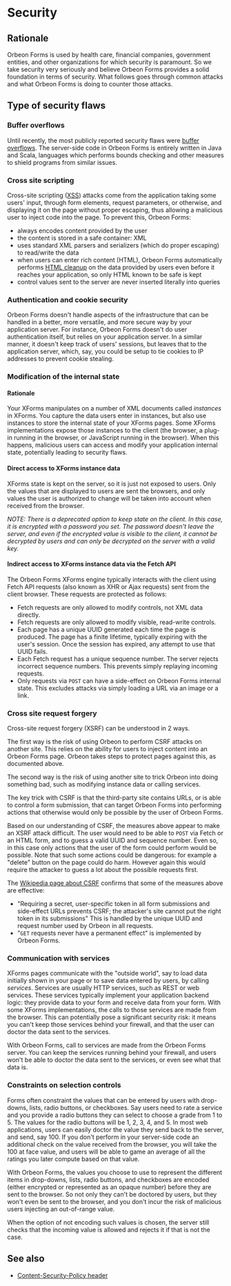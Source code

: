 # Security
  
## Rationale

Orbeon Forms is used by health care, financial companies, government entities, and other organizations for which security is paramount. So we take security very seriously and believe Orbeon Forms provides a solid foundation in terms of security. What follows goes through common attacks and what Orbeon Forms is doing to counter those attacks.  

## Type of security flaws

### Buffer overflows

Until recently, the most publicly reported security flaws were [buffer overflows][1]. The server-side code in Orbeon Forms is entirely written in Java and Scala, languages which performs bounds checking and other measures to shield programs from similar issues.

### Cross site scripting

Cross-site scripting ([XSS][2]) attacks come from the application taking some users' input, through form elements, request parameters, or otherwise, and displaying it on the page without proper escaping, thus allowing a malicious user to inject code into the page. To prevent this, Orbeon Forms:  

* always encodes content provided by the user
* the content is stored in a safe container: XML
* uses standard XML parsers and serializers (which do proper escaping)  to read/write the data   
* when users can enter rich content (HTML), Orbeon Forms automatically performs [HTML cleanup][3] on the data provided by users even before it reaches your application, so only HTML known to be safe is kept
* control values sent to the server are never inserted literally into queries  

### Authentication and cookie security

Orbeon Forms doesn't handle aspects of the infrastructure that can be handled in a better, more versatile, and more secure way by your application server. For instance, Orbeon Forms doesn't do user authentication itself, but relies on your application server. In a similar manner, it doesn't keep track of users' sessions, but leaves that to the application server, which, say, you could be setup to tie cookies to IP addresses to prevent cookie stealing.  

### Modification of the internal state

#### Rationale

Your XForms manipulates on a number of XML documents called _instances_ in XForms. You capture the data users enter in instances, but also use instances to store the internal state of your XForms pages. Some XForms implementations expose those instances to the client (the browser, a plug-in running in the browser, or JavaScript running in the browser). When this happens, malicious users can access and modify your application internal state, potentially leading to security flaws.  

#### Direct access to XForms instance data

XForms state is kept on the server, so it is just not exposed to users. Only the values that are displayed to users are sent the browsers, and only values the user is authorized to change will be taken into account when received from the browser.

_NOTE: There is a deprecated option to keep state on the client. In this case, it is encrypted with a password you set. The password doesn't leave the server, and even if the encrypted value is visible to the client, it cannot be decrypted by users and can only be decrypted on the server with a valid key._

#### Indirect access to XForms instance data via the Fetch API

The Orbeon Forms XForms engine typically interacts with the client using Fetch API requests (also known as XHR or Ajax requests) sent from the client browser. These requests are protected as follows:

* Fetch requests are only allowed to modify controls, not XML data directly.
* Fetch requests are only allowed to modify visible, read-write controls.
* Each page has a unique UUID generated each time the page is produced. The page has a finite lifetime, typically expiring with the user's session. Once the session has expired, any attempt to use that UUID fails.
* Each Fetch request has a unique sequence number. The server rejects incorrect sequence numbers. This prevents simply replaying incoming requests.
* Only requests via `POST` can have a side-effect on Orbeon Forms internal state. This excludes attacks via simply loading a URL via an image or a link.

### Cross site request forgery

Cross-site request forgery (XSRF) can be understood in 2 ways.

The first way is the risk of using Orbeon to perform CSRF attacks on another site. This relies on the ability for users to inject content into an Orbeon Forms page. Orbeon takes steps to protect pages against this, as documented above.

The second way is the risk of using another site to trick Orbeon into doing something bad, such as modifying instance data or calling services.

The key trick with CSRF is that the third-party site contains URLs, or is able to control a form submission, that can target Orbeon Forms into performing actions that otherwise would only be possible by the user of Orbeon Forms.

Based on our understanding of CSRF, the measures above appear to make an XSRF attack difficult. The user would need to be able to `POST` via Fetch or an HTML form, and to guess a valid UUID and sequence number. Even so, in this case only actions that the user of the form could perform would be possible. Note that such some actions could be dangerous: for example a "delete" button on the page could do harm. However again this would require the attacker to guess a lot about the possible requests first.

The [Wikipedia page about CSRF][4] confirms that some of the measures above are effective:

* "Requiring a secret, user-specific token in all form submissions and side-effect URLs prevents CSRF; the attacker's site cannot put the right token in its submissions"  This is handled by the unique UUID and request number used by Orbeon in all requests.
* "`GET` requests never have a permanent effect" is implemented by Orbeon Forms.

### Communication with services

XForms pages communicate with the "outside world", say to load data initially shown in your page or to save data entered by users, by calling _services_. Services are usually HTTP services, such as REST or web services. These services typically implement your application backend logic: they provide data to your form and receive data from your form. With some XForms implementations, the calls to those services are made from the browser. This can potentially pose a significant security risk: it means you can't keep those services behind your firewall, and that the user can doctor the data sent to the services.

With Orbeon Forms, call to services are made from the Orbeon Forms server. You can keep the services running behind your firewall, and users won't be able to doctor the data sent to the services, or even see what that data is.  

### Constraints on selection controls

Forms often constraint the values that can be entered by users with drop-downs, lists, radio buttons, or checkboxes. Say users need to rate a service and you provide a radio buttons they can select to choose a grade from 1 to 5. The values for the radio buttons will be 1, 2, 3, 4, and 5. In most web applications, users can easily doctor the value they send back to the server, and send, say 100. If you don't perform in your server-side code an additional check on the value received from the browser, you will take the 100 at face value, and users will be able to game an average of all the ratings you later compute based on that value.

With Orbeon Forms, the values you choose to use to represent the different items in drop-downs, lists, radio buttons, and checkboxes are encoded (either encrypted or represented as an opaque number) before they are sent to the browser. So not only they can't be doctored by users, but they won't even be sent to the browser, and you don't incur the risk of malicious users injecting an out-of-range value.

When the option of not encoding such values is chosen, the server still checks that the incoming value is allowed and rejects it if that is not the case. 

[1]: https://en.wikipedia.org/wiki/Buffer_overflow
[2]: https://en.wikipedia.org/wiki/Cross-site_scripting
[3]: /xforms/controls/textarea.md#html-cleanup
[4]: https://en.wikipedia.org/wiki/Cross-site_request_forgery

## See also 

- [Content-Security-Policy header](content-security-policy.md)
